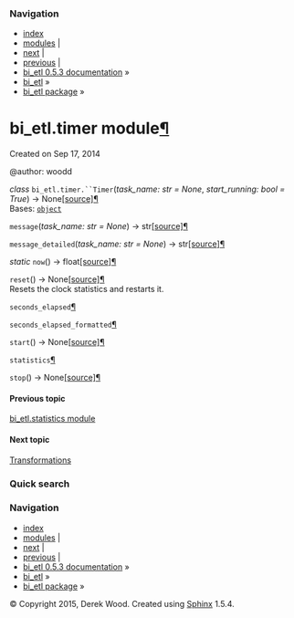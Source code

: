 ### Navigation

-   [index](genindex.md "General Index")
-   [modules](py-modindex.md "Python Module Index") |
-   [next](source_transformations.md "Transformations") |
-   [previous](bi_etl.statistics.md "bi_etl.statistics module") |
-   [bi\_etl 0.5.3 documentation](index.md) »
-   [bi\_etl](modules.md) »
-   [bi\_etl package](bi_etl.md) »

<span id="bi-etl-timer-module"></span>
bi\_etl.timer module<a href="#module-bi_etl.timer" class="headerlink" title="Permalink to this headline">¶</a>
==============================================================================================================

Created on Sep 17, 2014

@author: woodd

 *class* `bi_etl.timer.``Timer`<span class="sig-paren">(</span>*task\_name: str = None*, *start\_running: bool = True*<span class="sig-paren">)</span> → None<a href="_modules/bi_etl/timer.md#Timer" class="reference internal"><span class="viewcode-link">[source]</span></a><a href="#bi_etl.timer.Timer" class="headerlink" title="Permalink to this definition">¶</a>  
Bases: <a href="https://docs.python.org/2/library/functions.md#object" class="reference external" title="(in Python v2.7)"><code class="xref py py-class docutils literal">object</code></a>

 `message`<span class="sig-paren">(</span>*task\_name: str = None*<span class="sig-paren">)</span> → str<a href="_modules/bi_etl/timer.md#Timer.message" class="reference internal"><span class="viewcode-link">[source]</span></a><a href="#bi_etl.timer.Timer.message" class="headerlink" title="Permalink to this definition">¶</a>  

 `message_detailed`<span class="sig-paren">(</span>*task\_name: str = None*<span class="sig-paren">)</span> → str<a href="_modules/bi_etl/timer.md#Timer.message_detailed" class="reference internal"><span class="viewcode-link">[source]</span></a><a href="#bi_etl.timer.Timer.message_detailed" class="headerlink" title="Permalink to this definition">¶</a>  

 *static* `now`<span class="sig-paren">(</span><span class="sig-paren">)</span> → float<a href="_modules/bi_etl/timer.md#Timer.now" class="reference internal"><span class="viewcode-link">[source]</span></a><a href="#bi_etl.timer.Timer.now" class="headerlink" title="Permalink to this definition">¶</a>  

 `reset`<span class="sig-paren">(</span><span class="sig-paren">)</span> → None<a href="_modules/bi_etl/timer.md#Timer.reset" class="reference internal"><span class="viewcode-link">[source]</span></a><a href="#bi_etl.timer.Timer.reset" class="headerlink" title="Permalink to this definition">¶</a>  
Resets the clock statistics and restarts it.

 `seconds_elapsed`<a href="#bi_etl.timer.Timer.seconds_elapsed" class="headerlink" title="Permalink to this definition">¶</a>  

 `seconds_elapsed_formatted`<a href="#bi_etl.timer.Timer.seconds_elapsed_formatted" class="headerlink" title="Permalink to this definition">¶</a>  

 `start`<span class="sig-paren">(</span><span class="sig-paren">)</span> → None<a href="_modules/bi_etl/timer.md#Timer.start" class="reference internal"><span class="viewcode-link">[source]</span></a><a href="#bi_etl.timer.Timer.start" class="headerlink" title="Permalink to this definition">¶</a>  

 `statistics`<a href="#bi_etl.timer.Timer.statistics" class="headerlink" title="Permalink to this definition">¶</a>  

 `stop`<span class="sig-paren">(</span><span class="sig-paren">)</span> → None<a href="_modules/bi_etl/timer.md#Timer.stop" class="reference internal"><span class="viewcode-link">[source]</span></a><a href="#bi_etl.timer.Timer.stop" class="headerlink" title="Permalink to this definition">¶</a>  

#### Previous topic

[bi\_etl.statistics module](bi_etl.statistics.md "previous chapter")

#### Next topic

[Transformations](source_transformations.md "next chapter")

### Quick search

### Navigation

-   [index](genindex.md "General Index")
-   [modules](py-modindex.md "Python Module Index") |
-   [next](source_transformations.md "Transformations") |
-   [previous](bi_etl.statistics.md "bi_etl.statistics module") |
-   [bi\_etl 0.5.3 documentation](index.md) »
-   [bi\_etl](modules.md) »
-   [bi\_etl package](bi_etl.md) »

© Copyright 2015, Derek Wood. Created using [Sphinx](http://sphinx-doc.org/) 1.5.4.
